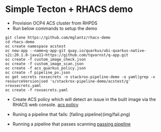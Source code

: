# Simple Tecton + RHACS demo

* Provision OCP4 ACS cluster from RHPDS
* Run below commands to setup the demo
```
git clone https://github.com/mglantz/rhacs-demo
cd rhacs-demo
oc create namespace acstest
oc new-app --name=q-app-git quay.io/quarkus/ubi-quarkus-native-s2i:20.1.0-java11~https://github.com/tqvarnst/q-app.git
oc create -f custom_image_check.json
oc create -f custom_image_scan.json
oc create -f acs_quarkus_policy.json
oc create -f pipeline_pv.json
oc get secrets roxsecrets -n stackrox-pipeline-demo -o yaml|grep -v resourceVersion|sed 's/stackrox-pipeline-demo/acstest/g' >roxsecrets.yaml
oc create -f roxsecrets.yaml
```

* Create ACS policy which will detect an issue in the built image via the RHACS web console.
[acs policy](img/acs.png)

* Runing a pipeline that fails:
[failing pipeline)(img/fail.png)

* Running a pipeline that passes scanning
[passing pipeline](img/pass.png)

